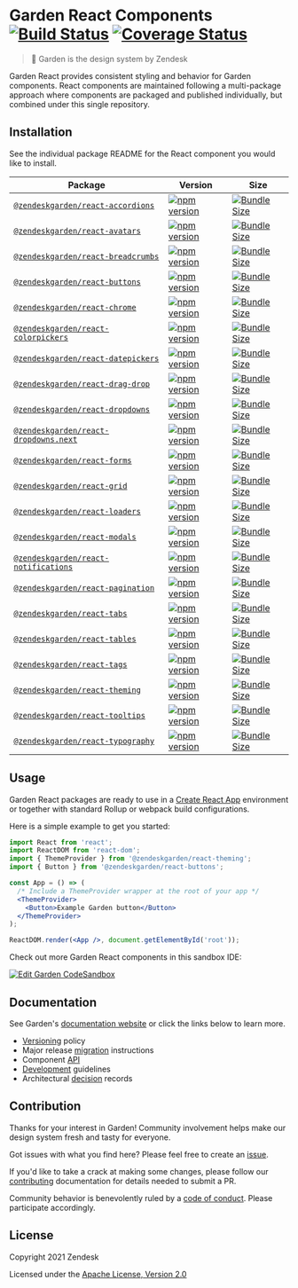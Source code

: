 # Garden React Components [![Build Status][build status badge]][build status link] [![Coverage Status][coverage status badge]][coverage status link]<!-- markdownlint-disable -->

<!-- markdownlint-enable -->

[build status badge]: https://flat.badgen.net/circleci/github/zendeskgarden/react-components/main?label=build
[build status link]: https://circleci.com/gh/zendeskgarden/react-components/tree/main
[coverage status badge]: https://flat.badgen.net/coveralls/c/github/zendeskgarden/react-components/main
[coverage status link]: https://coveralls.io/github/zendeskgarden/react-components

> :seedling: Garden is the design system by Zendesk

Garden React provides consistent styling and behavior for Garden components.
React components are maintained following a multi-package approach where
components are packaged and published individually, but combined under this
single repository.

## Installation

See the individual package README for the React component you would like
to install.

| Package                                                          | Version                                                               | Size                                                                   |
| ---------------------------------------------------------------- | --------------------------------------------------------------------- | ---------------------------------------------------------------------- |
| [`@zendeskgarden/react-accordions`](packages/accordions)         | [![npm version][accordions npm version]][accordions npm link]         | [![Bundle Size][accordions size bundle]][accordions size link]         |
| [`@zendeskgarden/react-avatars`](packages/avatars)               | [![npm version][avatars npm version]][avatars npm link]               | [![Bundle Size][avatars size bundle]][avatars size link]               |
| [`@zendeskgarden/react-breadcrumbs`](packages/breadcrumbs)       | [![npm version][breadcrumbs npm version]][breadcrumbs npm link]       | [![Bundle Size][breadcrumbs size bundle]][breadcrumbs size link]       |
| [`@zendeskgarden/react-buttons`](packages/buttons)               | [![npm version][buttons npm version]][buttons npm link]               | [![Bundle Size][buttons size bundle]][buttons size link]               |
| [`@zendeskgarden/react-chrome`](packages/chrome)                 | [![npm version][chrome npm version]][chrome npm link]                 | [![Bundle Size][chrome size bundle]][chrome size link]                 |
| [`@zendeskgarden/react-colorpickers`](packages/colorpickers)     | [![npm version][colorpickers npm version]][colorpickers npm link]     | [![Bundle Size][colorpickers size bundle]][colorpickers size link]     |
| [`@zendeskgarden/react-datepickers`](packages/datepickers)       | [![npm version][datepickers npm version]][datepickers npm link]       | [![Bundle Size][datepickers size bundle]][datepickers size link]       |
| [`@zendeskgarden/react-drag-drop`](packages/drag-drop)           | [![npm version][drag-drop npm version]][drag-drop npm link]           | [![Bundle Size][drag-drop size bundle]][drag-drop size link]           |
| [`@zendeskgarden/react-dropdowns`](packages/dropdowns)           | [![npm version][dropdowns npm version]][dropdowns npm link]           | [![Bundle Size][dropdowns size bundle]][dropdowns size link]           |
| [`@zendeskgarden/react-dropdowns.next`](packages/dropdowns.next) | [![npm version][dropdowns.next npm version]][dropdowns.next npm link] | [![Bundle Size][dropdowns.next size bundle]][dropdowns.next size link] |
| [`@zendeskgarden/react-forms`](packages/forms)                   | [![npm version][forms npm version]][forms npm link]                   | [![Bundle Size][forms size bundle]][forms size link]                   |
| [`@zendeskgarden/react-grid`](packages/grid)                     | [![npm version][grid npm version]][grid npm link]                     | [![Bundle Size][grid size bundle]][grid size link]                     |
| [`@zendeskgarden/react-loaders`](packages/loaders)               | [![npm version][loaders npm version]][loaders npm link]               | [![Bundle Size][loaders size bundle]][loaders size link]               |
| [`@zendeskgarden/react-modals`](packages/modals)                 | [![npm version][modals npm version]][modals npm link]                 | [![Bundle Size][modals size bundle]][modals size link]                 |
| [`@zendeskgarden/react-notifications`](packages/notifications)   | [![npm version][notifications npm version]][notifications npm link]   | [![Bundle Size][notifications size bundle]][notifications size link]   |
| [`@zendeskgarden/react-pagination`](packages/pagination)         | [![npm version][pagination npm version]][pagination npm link]         | [![Bundle Size][pagination size bundle]][pagination size link]         |
| [`@zendeskgarden/react-tabs`](packages/tabs)                     | [![npm version][tabs npm version]][tabs npm link]                     | [![Bundle Size][tabs size bundle]][tabs size link]                     |
| [`@zendeskgarden/react-tables`](packages/tables)                 | [![npm version][tables npm version]][tables npm link]                 | [![Bundle Size][tables size bundle]][tables size link]                 |
| [`@zendeskgarden/react-tags`](packages/tags)                     | [![npm version][tags npm version]][tags npm link]                     | [![Bundle Size][tags size bundle]][tags size link]                     |
| [`@zendeskgarden/react-theming`](packages/theming)               | [![npm version][theming npm version]][theming npm link]               | [![Bundle Size][theming size bundle]][theming size link]               |
| [`@zendeskgarden/react-tooltips`](packages/tooltips)             | [![npm version][tooltips npm version]][tooltips npm link]             | [![Bundle Size][tooltips size bundle]][tooltips size link]             |
| [`@zendeskgarden/react-typography`](packages/typography)         | [![npm version][typography npm version]][typography npm link]         | [![Bundle Size][typography size bundle]][typography size link]         |

[accordions npm version]: https://flat.badgen.net/npm/v/@zendeskgarden/react-accordions
[accordions npm link]: https://www.npmjs.com/package/@zendeskgarden/react-accordions
[accordions size bundle]: https://flat.badgen.net/bundlephobia/minzip/@zendeskgarden/react-accordions
[accordions size link]: https://bundlephobia.com/result?p=@zendeskgarden/react-accordions
[avatars npm version]: https://flat.badgen.net/npm/v/@zendeskgarden/react-avatars
[avatars npm link]: https://www.npmjs.com/package/@zendeskgarden/react-avatars
[avatars size bundle]: https://flat.badgen.net/bundlephobia/minzip/@zendeskgarden/react-avatars
[avatars size link]: https://bundlephobia.com/result?p=@zendeskgarden/react-avatars
[breadcrumbs npm version]: https://flat.badgen.net/npm/v/@zendeskgarden/react-breadcrumbs
[breadcrumbs npm link]: https://www.npmjs.com/package/@zendeskgarden/react-breadcrumbs
[breadcrumbs size bundle]: https://flat.badgen.net/bundlephobia/minzip/@zendeskgarden/react-breadcrumbs
[breadcrumbs size link]: https://bundlephobia.com/result?p=@zendeskgarden/react-breadcrumbs
[buttons npm version]: https://flat.badgen.net/npm/v/@zendeskgarden/react-buttons
[buttons npm link]: https://www.npmjs.com/package/@zendeskgarden/react-buttons
[buttons size bundle]: https://flat.badgen.net/bundlephobia/minzip/@zendeskgarden/react-buttons
[buttons size link]: https://bundlephobia.com/result?p=@zendeskgarden/react-buttons
[chrome npm version]: https://flat.badgen.net/npm/v/@zendeskgarden/react-chrome
[chrome npm link]: https://www.npmjs.com/package/@zendeskgarden/react-chrome
[chrome size bundle]: https://flat.badgen.net/bundlephobia/minzip/@zendeskgarden/react-chrome
[chrome size link]: https://bundlephobia.com/result?p=@zendeskgarden/react-chrome
[colorpickers npm version]: https://flat.badgen.net/npm/v/@zendeskgarden/react-colorpickers
[colorpickers npm link]: https://www.npmjs.com/package/@zendeskgarden/react-colorpickers
[colorpickers size bundle]: https://flat.badgen.net/bundlephobia/minzip/@zendeskgarden/react-colorpickers
[colorpickers size link]: https://bundlephobia.com/result?p=@zendeskgarden/react-colorpickers
[datepickers npm version]: https://flat.badgen.net/npm/v/@zendeskgarden/react-datepickers
[datepickers npm link]: https://www.npmjs.com/package/@zendeskgarden/react-datepickers
[datepickers size bundle]: https://flat.badgen.net/bundlephobia/minzip/@zendeskgarden/react-datepickers
[datepickers size link]: https://bundlephobia.com/result?p=@zendeskgarden/react-datepickers
[drag-drop npm version]: https://flat.badgen.net/npm/v/@zendeskgarden/react-drag-drop
[drag-drop npm link]: https://www.npmjs.com/package/@zendeskgarden/react-drag-drop
[drag-drop size bundle]: https://flat.badgen.net/bundlephobia/minzip/@zendeskgarden/react-drag-drop
[drag-drop size link]: https://bundlephobia.com/result?p=@zendeskgarden/react-drag-drop
[dropdowns npm version]: https://flat.badgen.net/npm/v/@zendeskgarden/react-dropdowns
[dropdowns npm link]: https://www.npmjs.com/package/@zendeskgarden/react-dropdowns
[dropdowns size bundle]: https://flat.badgen.net/bundlephobia/minzip/@zendeskgarden/react-dropdowns
[dropdowns size link]: https://bundlephobia.com/result?p=@zendeskgarden/react-dropdowns
[dropdowns.next npm version]: https://flat.badgen.net/npm/v/@zendeskgarden/react-dropdowns.next
[dropdowns.next npm link]: https://www.npmjs.com/package/@zendeskgarden/react-dropdowns.next
[dropdowns.next size bundle]: https://flat.badgen.net/bundlephobia/minzip/@zendeskgarden/react-dropdowns.next
[dropdowns.next size link]: https://bundlephobia.com/result?p=@zendeskgarden/react-dropdowns.next
[forms npm version]: https://flat.badgen.net/npm/v/@zendeskgarden/react-forms
[forms npm link]: https://www.npmjs.com/package/@zendeskgarden/react-forms
[forms size bundle]: https://flat.badgen.net/bundlephobia/minzip/@zendeskgarden/react-forms
[forms size link]: https://bundlephobia.com/result?p=@zendeskgarden/react-forms
[grid npm version]: https://flat.badgen.net/npm/v/@zendeskgarden/react-grid
[grid npm link]: https://www.npmjs.com/package/@zendeskgarden/react-grid
[grid size bundle]: https://flat.badgen.net/bundlephobia/minzip/@zendeskgarden/react-grid
[grid size link]: https://bundlephobia.com/result?p=@zendeskgarden/react-grid
[loaders npm version]: https://flat.badgen.net/npm/v/@zendeskgarden/react-loaders
[loaders npm link]: https://www.npmjs.com/package/@zendeskgarden/react-loaders
[loaders size bundle]: https://flat.badgen.net/bundlephobia/minzip/@zendeskgarden/react-loaders
[loaders size link]: https://bundlephobia.com/result?p=@zendeskgarden/react-loaders
[modals npm version]: https://flat.badgen.net/npm/v/@zendeskgarden/react-modals
[modals npm link]: https://www.npmjs.com/package/@zendeskgarden/react-modals
[modals size bundle]: https://flat.badgen.net/bundlephobia/minzip/@zendeskgarden/react-modals
[modals size link]: https://bundlephobia.com/result?p=@zendeskgarden/react-modals
[notifications npm version]: https://flat.badgen.net/npm/v/@zendeskgarden/react-notifications
[notifications npm link]: https://www.npmjs.com/package/@zendeskgarden/react-notifications
[notifications size bundle]: https://flat.badgen.net/bundlephobia/minzip/@zendeskgarden/react-notifications
[notifications size link]: https://bundlephobia.com/result?p=@zendeskgarden/react-notifications
[pagination npm version]: https://flat.badgen.net/npm/v/@zendeskgarden/react-pagination
[pagination npm link]: https://www.npmjs.com/package/@zendeskgarden/react-pagination
[pagination size bundle]: https://flat.badgen.net/bundlephobia/minzip/@zendeskgarden/react-pagination
[pagination size link]: https://bundlephobia.com/result?p=@zendeskgarden/react-pagination
[tabs npm version]: https://flat.badgen.net/npm/v/@zendeskgarden/react-tabs
[tabs npm link]: https://www.npmjs.com/package/@zendeskgarden/react-tabs
[tabs size bundle]: https://flat.badgen.net/bundlephobia/minzip/@zendeskgarden/react-tabs
[tabs size link]: https://bundlephobia.com/result?p=@zendeskgarden/react-tabs
[tables npm version]: https://flat.badgen.net/npm/v/@zendeskgarden/react-tables
[tables npm link]: https://www.npmjs.com/package/@zendeskgarden/react-tables
[tables size bundle]: https://flat.badgen.net/bundlephobia/minzip/@zendeskgarden/react-tables
[tables size link]: https://bundlephobia.com/result?p=@zendeskgarden/react-tables
[tags npm version]: https://flat.badgen.net/npm/v/@zendeskgarden/react-tags
[tags npm link]: https://www.npmjs.com/package/@zendeskgarden/react-tags
[tags size bundle]: https://flat.badgen.net/bundlephobia/minzip/@zendeskgarden/react-tags
[tags size link]: https://bundlephobia.com/result?p=@zendeskgarden/react-tags
[theming npm version]: https://flat.badgen.net/npm/v/@zendeskgarden/react-theming
[theming npm link]: https://www.npmjs.com/package/@zendeskgarden/react-theming
[theming size bundle]: https://flat.badgen.net/bundlephobia/minzip/@zendeskgarden/react-theming
[theming size link]: https://bundlephobia.com/result?p=@zendeskgarden/react-theming
[tooltips npm version]: https://flat.badgen.net/npm/v/@zendeskgarden/react-tooltips
[tooltips npm link]: https://www.npmjs.com/package/@zendeskgarden/react-tooltips
[tooltips size bundle]: https://flat.badgen.net/bundlephobia/minzip/@zendeskgarden/react-tooltips
[tooltips size link]: https://bundlephobia.com/result?p=@zendeskgarden/react-tooltips
[typography npm version]: https://flat.badgen.net/npm/v/@zendeskgarden/react-typography
[typography npm link]: https://www.npmjs.com/package/@zendeskgarden/react-typography
[typography size bundle]: https://flat.badgen.net/bundlephobia/minzip/@zendeskgarden/react-typography
[typography size link]: https://bundlephobia.com/result?p=@zendeskgarden/react-typography

## Usage

Garden React packages are ready to use in a
[Create React App](https://create-react-app.dev/) environment or together
with standard Rollup or webpack build configurations.

Here is a simple example to get you started:

```jsx
import React from 'react';
import ReactDOM from 'react-dom';
import { ThemeProvider } from '@zendeskgarden/react-theming';
import { Button } from '@zendeskgarden/react-buttons';

const App = () => (
  /* Include a ThemeProvider wrapper at the root of your app */
  <ThemeProvider>
    <Button>Example Garden button</Button>
  </ThemeProvider>
);

ReactDOM.render(<App />, document.getElementById('root'));
```

Check out more Garden React components in this sandbox IDE:

[![Edit Garden CodeSandbox](https://codesandbox.io/static/img/play-codesandbox.svg)](https://codesandbox.io/s/github/zendeskgarden/react-components/tree/main/examples/codesandbox)

## Documentation

See Garden's [documentation website](https://garden.zendesk.com/) or click
the links below to learn more.

- [Versioning](docs/versioning.md) policy
- Major release [migration](docs/migration.md) instructions
- Component [API](docs/api.md)
- [Development](docs/development.md) guidelines
- Architectural [decision](docs/adrs/#readme) records

## Contribution

Thanks for your interest in Garden! Community involvement helps make our
design system fresh and tasty for everyone.

Got issues with what you find here? Please feel free to create an
[issue](https://github.com/zendeskgarden/react-components/issues/new).

If you'd like to take a crack at making some changes, please follow our
[contributing](.github/CONTRIBUTING.md) documentation for details
needed to submit a PR.

Community behavior is benevolently ruled by a [code of
conduct](.github/CODE_OF_CONDUCT.md). Please participate accordingly.

## License

Copyright 2021 Zendesk

Licensed under the [Apache License, Version 2.0](LICENSE.md)
